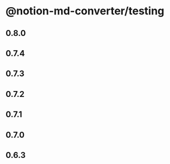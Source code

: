 # @notion-md-converter/testing

## 0.8.0

## 0.7.4

## 0.7.3

## 0.7.2

## 0.7.1

## 0.7.0

## 0.6.3
